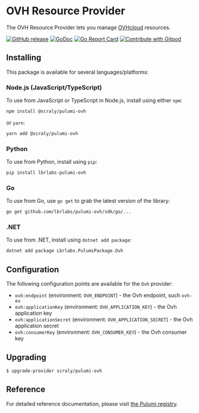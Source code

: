 # OVH Resource Provider

The OVH Resource Provider lets you manage [OVHcloud](https://www.ovhcloud.com/en/) resources.

<a href="https://github.com/scraly/pulumi-ovh/releases/latest"><img alt="GitHub release" src="https://img.shields.io/github/v/release/scraly/pulumi-ovh?logo=github&style=flat-square"></a>
[![GoDoc](https://godoc.org/github.com/scraly/pulumi-ovh?status.svg)](https://godoc.org/github.com/scraly/pulumi-ovh)
[![Go Report Card](https://goreportcard.com/badge/github.com/scraly/pulumi-ovh)](https://goreportcard.com/report/github.com/scraly/pulumi-ovh)
<a href="https://gitpod.io/#https://github.com/scraly/pulumi-ovh"><img src="https://img.shields.io/badge/Contribute%20with-Gitpod-908a85?logo=gitpod" alt="Contribute with Gitpod"/></a>

## Installing

This package is available for several languages/platforms:

### Node.js (JavaScript/TypeScript)

To use from JavaScript or TypeScript in Node.js, install using either `npm`:

```bash
npm install @scraly/pulumi-ovh
```

or `yarn`:

```bash
yarn add @scraly/pulumi-ovh
```

### Python

To use from Python, install using `pip`:

```bash
pip install lbrlabs-pulumi-ovh
```

### Go

To use from Go, use `go get` to grab the latest version of the library:

```bash
go get github.com/lbrlabs/pulumi-ovh/sdk/go/...
```

### .NET

To use from .NET, install using `dotnet add package`:

```bash
dotnet add package Lbrlabs.PulumiPackage.Ovh
```

## Configuration

The following configuration points are available for the `Ovh` provider:

- `ovh:endpoint` (environment: `OVH_ENDPOINT`) - the Ovh endpoint, such `ovh-eu`
- `ovh:applicationKey` (environment: `OVH_APPLICATION_KEY`) - the Ovh application key
- `ovh:applicationSecret` (environment: `OVH_APPLICATION_SECRET`) - the Ovh application secret
- `ovh:consumerKey` (environment: `OVH_CONSUMER_KEY`) - the Ovh consumer key

## Upgrading

```bash
$ upgrade-provider scraly/pulumi-ovh
```

## Reference

For detailed reference documentation, please visit [the Pulumi registry](https://www.pulumi.com/registry/packages/ovh/api-docs/).
